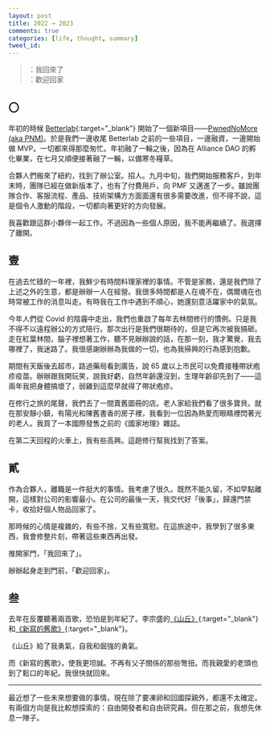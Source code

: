 ```yaml
---
layout: post
title: 2022 ⇝ 2023
comments: true
categories: [life, thought, summary]
tweet_id:
---
```


> ：我回來了<br>
> ：歡迎回家


## 〇

年初的時候 [Betterlab](https://conanblog.me/blog/2022/01/03/2021-2022/){:target="_blank"} 開始了一個新項目——[PwnedNoMore (aka PNM)](https://techcrunch.com/2022/07/13/meet-the-newest-crypto-builders-from-web3-accelerator-alliance-daos-demo-day/)。於是我們一邊收尾 Betterlab 之前的一些項目，一邊融資，一邊開始做 MVP。一切都來得那麼匆忙。年初融了一輪之後，因為在 Alliance DAO 的孵化畢業，在七月又順便接著融了一輪，以備寒冬糧草。

合夥人們搬來了紐約，找到了辦公室。招人。九月中旬，我們開始服務客戶，到年末時，團隊已經在做新版本了，也有了付費用戶，向 PMF 又邁進了一步。雖說團隊合作、客服流程、產品、技術架構方方面面還有很多需要改進，但不得不說，這是個令人激動的階段，一切都向著更好的方向發展。

我喜歡跟這群小夥伴一起工作。不過因為一些個人原因，我不能再繼續了。我選擇了離開。

## 壹

在過去忙碌的一年裡，我鮮少有時間料理家裡的事情。不管是家務，還是我們除了上述之外的生意，都是辦辦一人在經營。我很多時間都是人在魂不在，偶爾魂在也時常被工作的消息叫走。有時我在工作中遇到不順心，她還刻意活躍家中的氣氛。

今年人們從 Covid 的陰霾中走出，我們也重啟了每年去林間修行的慣例。只是我不得不以遠程辦公的方式陪行。那次出行是我們很期待的，但是它再次被我搞砸。走在紅葉林間，腦子裡想著工作，聽不見辦辦說的話，在那一刻，我才驚覺，我去哪裡了，我迷路了。我很感謝辦辦為我做的一切，也為我掃興的行為感到抱歉。

期間有天飯後去超市，路過藥局看到廣告，說 65 歲以上市民可以免費接種帶狀疱疹疫苗。辦辦跟我開玩笑，說我好虧，自然年齡還沒到，生理年齡卻先到了——這兩年我把身體搞壞了，弱雞到這麼早就得了帶狀疱疹。

在修行之旅的尾聲，我們去了一間賣舊圖冊的店。老人家給我們看了很多寶貝。就在那安靜小鎮，有陽光和陳舊書香的房子裡，我看到一位因為熱愛而眼睛裡閃著光的老人。我買了一本國際發售之前的《國家地理》雜誌。

在第二天回程的火車上，我有些高興。這趟修行幫我找到了答案。

## 貳

作為合夥人，離職是一件挺大的事情。我考慮了很久。既然不能久留，不如早點離開，這樣對公司的影響最小。在公司的最後一天，我交代好「後事」，歸還門禁卡，收拾好個人物品回家了。

那時候的心情是複雜的，有些不捨，又有些寬慰。在這旅途中，我學到了很多東西，我會修整片刻，帶著這些東西再出發。

推開家門，「我回來了」。

辦辦起身走到門前，「歡迎回家」。

## 叁

去年在反覆聽著兩首歌，恐怕是到年紀了。李宗盛的[《山丘》](https://www.youtube.com/watch?v=rVEMTxg_LrU){:target="_blank"}和[《新寫的舊歌》](https://www.youtube.com/watch?v=w-vDvcOyJo8){:target="_blank"}。

《山丘》給了我勇氣，自我和倔強的勇氣。

而《新寫的舊歌》，使我更坦誠。不再有父子關係的那些彆扭。而我親愛的老頭也到了鬆口的年紀。我很快就回來。

---

最近想了一些未來想要做的事情，現在除了要凍卵和回國探親外，都還不太確定。有兩個方向是我比較想探索的：自由開發者和自由研究員。但在那之前，我想先休息一陣子。

